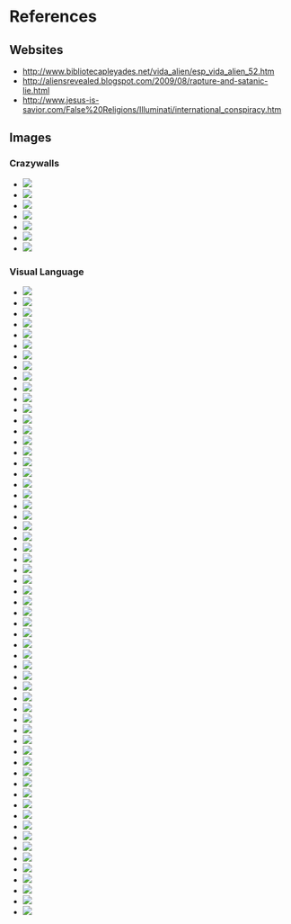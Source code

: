 # References

## Websites

* http://www.bibliotecapleyades.net/vida_alien/esp_vida_alien_52.htm
* http://aliensrevealed.blogspot.com/2009/08/rapture-and-satanic-lie.html
* http://www.jesus-is-savior.com/False%20Religions/Illuminati/international_conspiracy.htm		

## Images

### Crazywalls

* ![](http://40.media.tumblr.com/452f6eb045d3afe87bc3e86277631fe0/tumblr_o0qtogS49y1r13x2bo1_1280.jpg)
* ![](http://36.media.tumblr.com/c58860239fc688f271d1b4697e981ba7/tumblr_o0qp3qT3B31r13x2bo1_1280.png)
* ![](http://40.media.tumblr.com/d1a7b0f0613c830891939bd511ecdf2d/tumblr_o0qr6fNMLA1r13x2bo1_1280.jpg)
* ![](http://40.media.tumblr.com/141647d12731a8021ff715eed058f6bb/tumblr_o0qnla6tCp1r13x2bo1_1280.jpg)
* ![](http://40.media.tumblr.com/c4accdbda78bd5bbcaea28fa69d20439/tumblr_nw9hyen4ag1r13x2bo2_1280.png)
* ![](http://41.media.tumblr.com/9e271f9fdd167c1f47fe2c97e12ef2ee/tumblr_nw9hyen4ag1r13x2bo1_1280.png)
* ![](http://41.media.tumblr.com/7c6ba3488606419c6fb7223da68012a6/tumblr_necwprWIgO1r13x2bo1_1280.png)

### Visual Language

* ![](http://disinfo.s3.amazonaws.com/wp-content/uploads/2011/08/V.jpg)
* ![](http://3.bp.blogspot.com/-DVRY_-C9R3g/VSmbZOiV8dI/AAAAAAAABGU/9ssJxRnA5ko/s1600/illuminati14_02.gif) 
* ![](https://matrixpraxis.files.wordpress.com/2015/04/bhyltpucuaaqrem-jpg-large.jpeg)
* ![](https://warningilluminati.files.wordpress.com/2011/08/037206744285085695651.jpg) 
* ![](http://i3.ytimg.com/vi/TDIvlIhWxMs/mqdefault.jpg)
* ![](https://i.ytimg.com/vi/zfJE_qbQlcE/maxresdefault.jpg)
* ![](http://images-cdn.9gag.com/photo/apoB5rW_700b_v2.jpg)
* ![](http://www.thesleuthjournal.com/wp-content/uploads/2015/02/Pyramid-Eye.jpg)
* ![](http://www.customertipster.com/wp-content/uploads/2014/03/21part1.jpg)		
* ![](https://cdn.evbuc.com/eventlogos/86735439/1.7description.jpg)		
* ![](http://www.jesus-is-savior.com/False%20Religions/Illuminati/occult-illuminati_power.jpg)		
* ![](https://wesdancin.files.wordpress.com/2011/11/illuminati-flow-chart-isis2.gif)		
* ![](http://f.monks.co/Screen-Shot-2016-01-26-at-7.12.04-PM-62I/Screen-Shot-2016-01-26-at-7.12.04-PM.png)		
* ![](http://f.monks.co/Screen-Shot-2016-01-26-at-7.13.43-PM-5w4/Screen-Shot-2016-01-26-at-7.13.43-PM.png)
* ![](https://i.ytimg.com/vi/P0WJrQwuMRA/hqdefault.jpg)
* ![](http://img.dailymail.co.uk/i/pix/2007/12_03/queenDM1812_468x651.jpg)
* ![](http://www.truthcontrol.com/files/truthcontrol/styles/teaser/public/images/Marduk%20nibiru.jpg)
* ![](http://wespenre.com/graphics/AnunnakiCouncilOfTwelveOrgBoard043011.jpg)
* ![](http://annunakibloodline.weebly.com/uploads/7/2/2/7/7227867/6819515_orig.png?718)
* ![](http://www.halexandria.org/Tiamat%20(reprise).jpg)
* ![](http://0101.nccdn.net/1_5/1df/0b8/029/Enki-and-Enlil-1.jpg)
* ![](http://41.media.tumblr.com/6fe2add73119d55fc2652f47284842d4/tumblr_mso3zdpxcx1sg9gafo1_500.png)
* ![](http://41.media.tumblr.com/tumblr_m8k9k8Eqbp1qjpy0co1_500.jpg)
* ![](http://40.media.tumblr.com/tumblr_m7znkzwZWu1rtd229o1_500.jpg)
* ![](http://3.bp.blogspot.com/-TYUWnKwC4U4/VfTtMhjGePI/AAAAAAAAAg8/8IFQbGZGENY/s296/jfk-illuminati-assassination.jpg)
* ![](http://nteb.mudflowermedia.netdna-cdn.com/wp-content/uploads/2014/05/illuminati-symbolism-on-united-states-dollar-bill-freemason-masons.jpg)
* ![](http://s3-ec.buzzfed.com/static/enhanced/webdr01/2013/3/2/17/enhanced-buzz-25664-1362264450-3.jpg)
* ![](http://i1.ytimg.com/vi/t9JVHY4Vnds/mqdefault.jpg)
* ![](http://alien-ufo-research.com/images/forum-images/ReptiliansObama-2.jpg)
* ![](http://alien-ufo-research.com/images/forum-images/reptilian-obama.jpg)
* ![](http://www.2012unlimited.net/Real-Rulers.jpg)
* ![](http://d38zt8ehae1tnt.cloudfront.net/OBAMA_REPTILIAN_SHAPE_SHIFT_CAUGHT_ON_LIVE_TV__143954.jpg?v=1372492876)
* ![](http://stargods.org/ClintonBW_Highlighted.jpg)
* ![](http://thecosmicmothership.com/wp-content/uploads/2014/10/alien_species_concepts_by_deimos_remus-d5g4cng.jpg)
* ![](http://img.youtube.com/vi/311kOcUmA_o/0.jpg)
* ![](http://www.thebeatlesneverexisted.com/10YT/sgearface1b.jpg)
* ![](https://s-media-cache-ak0.pinimg.com/236x/87/9c/5e/879c5e4617d38c1aec530fd4b7fe8cb3.jpg)
* ![](https://matrixpraxis.files.wordpress.com/2015/04/bhyltpucuaaqrem-jpg-large.jpeg)
* ![](https://s-media-cache-ak0.pinimg.com/236x/54/c2/e9/54c2e9ba5d86171991b09db1698079ef.jpg)
* ![](http://www.paranormics.com/wp-content/uploads/reptilian-obama1.jpg)
* ![](https://i.ytimg.com/vi/6yGpIwcuqpQ/hqdefault.jpg)
* ![](http://www.whale.to/b/paul67bl.jpg)
* ![](https://i.ytimg.com/vi/rrALHsMKdng/maxresdefault.jpg)
* ![](http://www.whale.to/c/shift45y67.jpg)
* ![](http://www.thewatcherfiles.com/images/clinton2.jpg)
* ![](https://i.ytimg.com/vi/209Thrr4B-8/hqdefault.jpg)
* ![](http://beforeitsnews.com/contributor/upload/238056/images/obama-shapeshifted-at-colorado-hospital1.jpg)
* ![](http://beforeitsnews.com/contributor/upload/238056/images/queena.jpg)
* ![](https://s-media-cache-ak0.pinimg.com/236x/0d/bf/95/0dbf95b82c8eebe4038815073799d95b.jpg)
* ![](http://www.whale.to/b/paulron34rt.jpg)
* ![](http://www.whale.to/c/busheye56c.jpg)
* ![](http://disinfo.s3.amazonaws.com/wp-content/uploads/2011/08/V.jpg)
* ![](https://matrixpraxis.files.wordpress.com/2015/04/bhyltpucuaaqrem-jpg-large.jpeg)
* ![](http://i3.ytimg.com/vi/TDIvlIhWxMs/mqdefault.jpg)
* ![](https://i.ytimg.com/vi/zfJE_qbQlcE/maxresdefault.jpg)
* ![](http://www.thesleuthjournal.com/wp-content/uploads/2015/02/Pyramid-Eye.jpg)
* ![](http://beforeitsnews.com/contributor/upload/238056/images/secretserviceagent3.jpg)
* ![](http://pzzled.yolasite.com/resources/evilbush2.jpg)
* ![](https://encrypted-tbn2.gstatic.com/images?q=tbn:ANd9GcRh2iDnlrwptl8ES3SftEQ-GxbubRZH65um58zmrulniFiGUweqEQ)
